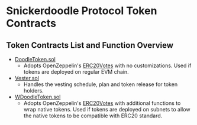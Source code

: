 # Snickerdoodle Protocol Token Contracts

## Token Contracts List and Function Overview

- [DoodleToken.sol](/packages/contracts/docs/token/DoodleToken.md)
  - Adopts OpenZeppelin's [ERC20Votes](https://docs.openzeppelin.com/contracts/4.x/api/token/erc20#ERC20Votes) with no customizations. Used if tokens are deployed on regular EVM chain.
- [Vester.sol](/packages/contracts/docs/token/Vester.md)
  - Handles the vesting schedule, plan and token release for token holders.
- [WDoodleToken.sol](/packages/contracts/docs/token/WDoodleToken.md)
  - Adopts OpenZeppelin's [ERC20Votes](https://docs.openzeppelin.com/contracts/4.x/api/token/erc20#ERC20Votes) with additional functions to wrap native tokens. Used if tokens are deployed on subnets to allow the native tokens to be compatible with ERC20 standard.
